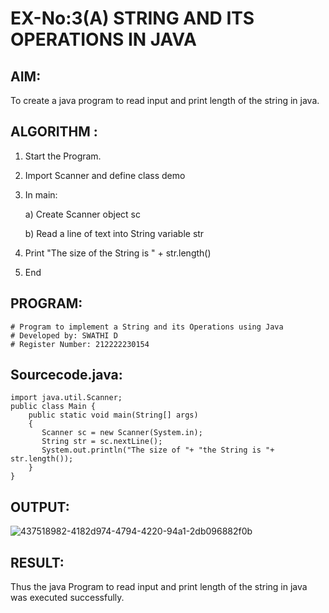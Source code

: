 # EX-No:3(A) STRING AND ITS OPERATIONS IN JAVA

## AIM:
To create a java program to read input and print length of the string in java.

## ALGORITHM :
1. Start the Program.
2. Import Scanner and define class demo
3. In main:
   
   a) Create Scanner object sc

   b) Read a line of text into String variable str

4. Print "The size of the String is " + str.length()
5. End

## PROGRAM:

```
# Program to implement a String and its Operations using Java
# Developed by: SWATHI D
# Register Number: 212222230154
```

## Sourcecode.java:

```
import java.util.Scanner;
public class Main {
	public static void main(String[] args)
	{
       Scanner sc = new Scanner(System.in);
       String str = sc.nextLine();
       System.out.println("The size of "+ "the String is "+ str.length());
	}
}
```

## OUTPUT:

![437518982-4182d974-4794-4220-94a1-2db096882f0b](https://github.com/user-attachments/assets/6860d183-70a6-4c32-ac46-dd3b4b99ea2f)

## RESULT:
Thus the java Program to read input and print length of the string in java was executed successfully.

